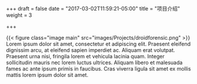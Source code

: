 +++
draft = false
date = "2017-03-02T11:59:21-05:00"
title = "项目介绍"
weight = 3

+++

{{< figure class="image main" src="images/Projects/droidforensic.png" >}}
Lorem ipsum dolor sit amet, consectetur et adipiscing elit. Praesent eleifend dignissim arcu, at eleifend sapien imperdiet ac. Aliquam erat volutpat. Praesent urna nisi, fringila lorem et vehicula lacinia quam. Integer sollicitudin mauris nec lorem luctus ultrices. Aliquam libero et malesuada fames ac ante ipsum primis in faucibus. Cras viverra ligula sit amet ex mollis mattis lorem ipsum dolor sit amet.

